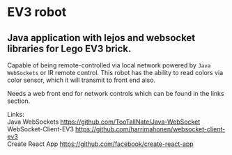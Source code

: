 # EV3 robot

## Java application with lejos and websocket libraries for Lego EV3 brick.

Capable of being remote-controlled via local network powered by `Java WebSockets` or IR remote control.
This robot has the ability to read colors via color sensor, which it will transmit to front end also.

Needs a web front end for network controls which can be found in the links section.

Links:  
Java WebSockets https://github.com/TooTallNate/Java-WebSocket  
WebSocket-Client-EV3 https://github.com/harrimahonen/websocket-client-ev3  
Create React App https://github.com/facebook/create-react-app
